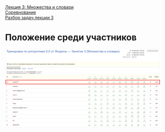 [Лекция 3: Множества и словари](https://clck.ru/39Tb7Y)  
[Соревнование](https://contest.yandex.ru/contest/59541/problems)  
[Разбор задач лекции 3](https://clck.ru/39haVF)

# Положение среди участников

![Положение среди участников](/Тренировки%20по%20алгоритмам%205.0%20от%20Яндекса/.github/Занятие%203_Положение%20среди%20участников.PNG)
